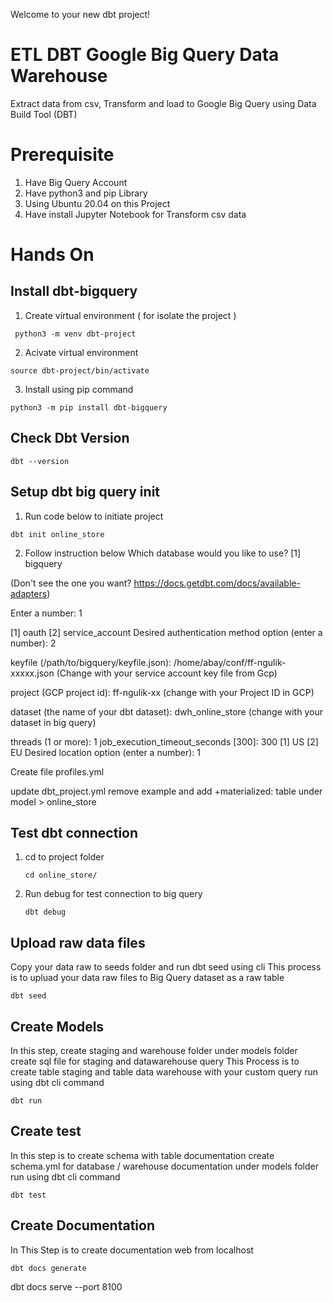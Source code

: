 Welcome to your new dbt project!

# ETL DBT Google Big Query Data Warehouse
Extract data from csv, Transform and load to Google Big Query using Data Build Tool (DBT)

# Prerequisite
1.  Have Big Query Account
2.  Have python3 and pip Library
3.  Using Ubuntu 20.04 on this Project
4.  Have install Jupyter Notebook for Transform csv data

# Hands On 
##  Install dbt-bigquery
1.  Create virtual environment ( for isolate the project )
   
   ```
    python3 -m venv dbt-project
   ```
2.  Acivate virtual environment
   ```
   source dbt-project/bin/activate
   ```
3.  Install using pip command
   ```
   python3 -m pip install dbt-bigquery
   ```
    
##  Check Dbt Version
   ```
   dbt --version
   ```
##  Setup dbt big query init 
1.   Run code below to initiate project 
   ```
   dbt init online_store
   ```
2.   Follow instruction below
   Which database would you like to use?
   [1] bigquery

   (Don't see the one you want? https://docs.getdbt.com/docs/available-adapters)

   Enter a number: 1

   [1] oauth
   [2] service_account
   Desired authentication method option (enter a number): 2

   keyfile (/path/to/bigquery/keyfile.json): /home/abay/conf/ff-ngulik-xxxxx.json (Change with your service account key file from Gcp)

   project (GCP project id): ff-ngulik-xx (change with your Project ID in GCP)

   dataset (the name of your dbt dataset): dwh_online_store (change with your dataset in big query)

   threads (1 or more): 1
   job_execution_timeout_seconds [300]: 300
   [1] US
   [2] EU
   Desired location option (enter a number): 1

   Create file profiles.yml
   
   update dbt_project.yml
     remove example
     and add +materialized: table
     under model > online_store
 
##  Test dbt connection
1.   cd to project folder
      ```
     cd online_store/
      ```
3.   Run debug for test connection to big query
      ```
     dbt debug
      ```
     
##  Upload raw data files
   Copy your data raw to seeds folder and run dbt seed using cli
   This process is to upluad your data raw files to Big Query dataset as a raw table
   ```
   dbt seed
   ```
##  Create Models
   In this step, create staging and warehouse folder under models folder
   create sql file for staging and datawarehouse query
   This Process is to create table staging and table data warehouse with your custom query
   run using dbt cli command
   ```
   dbt run
   ```
##  Create test
   In this step is to create schema with table documentation
   create schema.yml for database / warehouse documentation under models folder
   run using dbt cli command
   ```
   dbt test
   ```

##  Create Documentation
   In This Step is to create documentation web from localhost
   ```
   dbt docs generate
   ```
   dbt docs serve --port 8100
   ```
   
   ```
